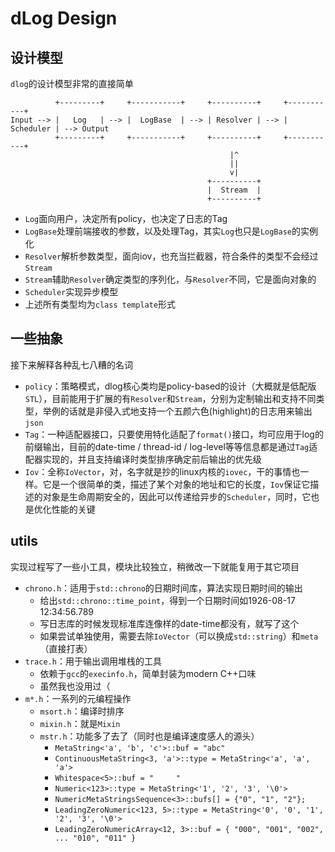 # dLog Design

## 设计模型

`dlog`的设计模型非常的直接简单

```
          +---------+     +-----------+     +----------+     +-----------+
Input --> |   Log   | --> |  LogBase  | --> | Resolver | --> | Scheduler | --> Output
          +---------+     +-----------+     +----------+     +-----------+
                                                 |^
                                                 ||
                                                 v|
                                            +----------+
                                            |  Stream  |
                                            +----------+
```

- `Log`面向用户，决定所有policy，也决定了日志的Tag
- `LogBase`处理前端接收的参数，以及处理Tag，其实`Log`也只是`LogBase`的实例化
- `Resolver`解析参数类型，面向iov，也充当拦截器，符合条件的类型不会经过`Stream`
- `Stream`辅助`Resolver`确定类型的序列化，与`Resolver`不同，它是面向对象的
- `Scheduler`实现异步模型
- 上述所有类型均为`class template`形式

## 一些抽象

接下来解释各种乱七八糟的名词

- `policy`：策略模式，dlog核心类均是policy-based的设计（大概就是低配版`STL`），目前能用于扩展的有`Resolver`和`Stream`，分别为定制输出和支持不同类型，举例的话就是非侵入式地支持一个五颜六色(highlight)的日志用来输出`json`
- `Tag`：一种适配器接口，只要使用特化适配了`format()`接口，均可应用于log的前缀输出，目前的date-time / thread-id / log-level等等信息都是通过`Tag`适配器实现的，并且支持编译时类型排序确定前后输出的优先级
- `Iov`：全称`IoVector`，对，名字就是抄的linux内核的`iovec`，干的事情也一样。它是一个很简单的类，描述了某个对象的地址和它的长度，`Iov`保证它描述的对象是生命周期安全的，因此可以传递给异步的`Scheduler`，同时，它也是优化性能的关键

## utils

实现过程写了一些小工具，模块比较独立，稍微改一下就能复用于其它项目

- `chrono.h`：适用于`std::chrono`的日期时间库，算法实现日期时间的输出
  - 给出`std::chrono::time_point`，得到一个日期时间如1926-08-17 12:34:56.789
  - 写日志库的时候发现标准库连像样的date-time都没有，就写了这个
  - 如果尝试单独使用，需要去除`IoVector`（可以换成`std::string`）和`meta`（直接打表）
- `trace.h`：用于输出调用堆栈的工具
  - 依赖于`gcc`的`execinfo.h`，简单封装为modern C++口味
  - 虽然我也没用过（
- `m*.h`：一系列的元编程操作
  - `msort.h`：编译时排序
  - `mixin.h`：就是`Mixin`
  - `mstr.h`：功能多了去了（同时也是编译速度感人的源头）
    - `MetaString<'a', 'b', 'c'>::buf = "abc"`
    - `ContinuousMetaString<3, 'a'>::type = MetaString<'a', 'a', 'a'>`
    - `Whitespace<5>::buf = "     "`
    - `Numeric<123>::type = MetaString<'1', '2', '3', '\0'>`
    - `NumericMetaStringsSequence<3>::bufs[] = {"0", "1", "2"};`
    - `LeadingZeroNumeric<123, 5>::type = MetaString<'0', '0', '1', '2', '3', '\0'>`
    - `LeadingZeroNumericArray<12, 3>::buf = { "000", "001", "002", ... "010", "011" }`


